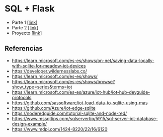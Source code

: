 # SQL + Flask

* Parte 1 [[link]](parte1/)
* Parte 2 [[link]](parte2/)
* Proyecto [[link]](proyecto/)


## Referencias

* https://learn.microsoft.com/es-es/shows/on-net/saving-data-locally-with-sqlite-for-meadow-iot-devices
* https://developer.wildernesslabs.co/
* https://learn.microsoft.com/es-es/shows/
* https://learn.microsoft.com/es-es/shows/browse?show_type=series&terms=iot
* https://learn.microsoft.com/es-es/azure/iot-hub/iot-hub-devguide-protocols
* https://github.com/sassoftware/iot-load-data-to-sqlite-using-mas
* https://github.com/Azure/iot-edge-sqlite
* https://noderedguide.com/tutorial-sqlite-and-node-red/
* https://www.mssqltips.com/sqlservertip/5915/sql-server-iot-database-design-example/
* https://www.mdpi.com/1424-8220/22/16/6120